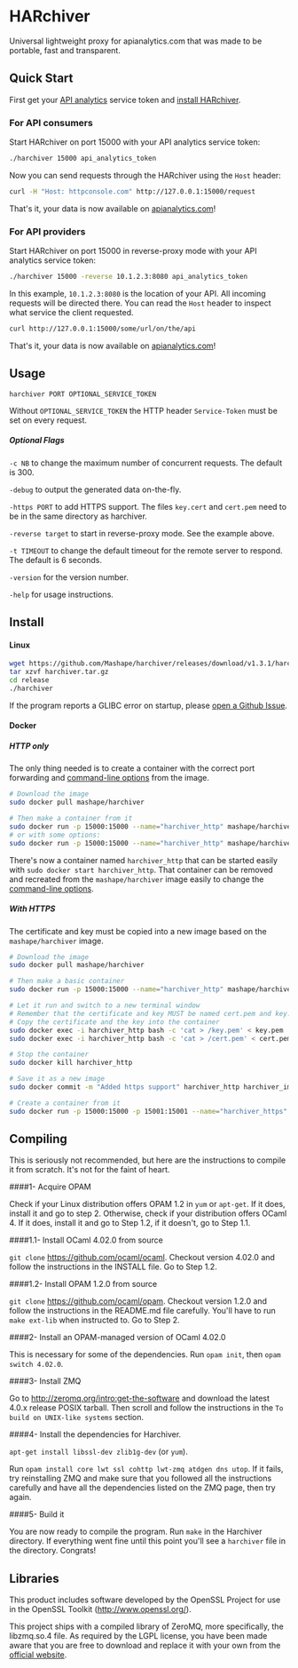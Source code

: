 HARchiver
===================

Universal lightweight proxy for apianalytics.com that was made to be portable, fast and transparent.

## Quick Start

First get your [API analytics](http://www.apianalytics.com) service token and [install HARchiver](#install).

### For API consumers

Start HARchiver on port 15000 with your API analytics service token:

```bash
./harchiver 15000 api_analytics_token
```

Now you can send requests through the HARchiver using the `Host` header:

```bash
curl -H "Host: httpconsole.com" http://127.0.0.1:15000/request
```

That's it, your data is now available on [apianalytics.com](http://www.apianalytics.com)!

### For API providers

Start HARchiver on port 15000 in reverse-proxy mode with your API analytics service token:

```bash
./harchiver 15000 -reverse 10.1.2.3:8080 api_analytics_token
```

In this example, `10.1.2.3:8080` is the location of your API. All incoming requests will be directed there. You can read the `Host` header to inspect what service the client requested.

```bash
curl http://127.0.0.1:15000/some/url/on/the/api
```

That's it, your data is now available on [apianalytics.com](http://www.apianalytics.com)!

## Usage

`harchiver PORT OPTIONAL_SERVICE_TOKEN`

Without `OPTIONAL_SERVICE_TOKEN` the HTTP header `Service-Token` must be set on every request.

##### Optional Flags

`-c NB` to change the maximum number of concurrent requests. The default is 300.

`-debug` to output the generated data on-the-fly.

`-https PORT` to add HTTPS support. The files `key.cert` and `cert.pem` need to be in the same directory as harchiver.

`-reverse target` to start in reverse-proxy mode. See the example above.

`-t TIMEOUT` to change the default timeout for the remote server to respond. The default is 6 seconds.

`-version` for the version number.

`-help` for usage instructions.

## Install

#### Linux

```bash
wget https://github.com/Mashape/harchiver/releases/download/v1.3.1/harchiver.tar.gz
tar xzvf harchiver.tar.gz
cd release
./harchiver
```

If the program reports a GLIBC error on startup, please [open a Github Issue](https://github.com/APIAnalytics/HARchiver/issues).

#### Docker

##### HTTP only

The only thing needed is to create a container with the correct port forwarding and [command-line options](#usage) from the image.

```bash
# Download the image
sudo docker pull mashape/harchiver

# Then make a container from it
sudo docker run -p 15000:15000 --name="harchiver_http" mashape/harchiver
# or with some options:
sudo docker run -p 15000:15000 --name="harchiver_http" mashape/harchiver /release/harchiver 15000 OPTIONAL_SERVICE_TOKEN
```

There's now a container named `harchiver_http` that can be started easily with `sudo docker start harchiver_http`. That container can be removed and recreated from the `mashape/harchiver` image easily to change the [command-line options](#usage).

##### With HTTPS

The certificate and key must be copied into a new image based on the `mashape/harchiver` image.

```bash
# Download the image
sudo docker pull mashape/harchiver

# Then make a basic container
sudo docker run -p 15000:15000 --name="harchiver_http" mashape/harchiver

# Let it run and switch to a new terminal window
# Remember that the certificate and key MUST be named cert.pem and key.pem
# Copy the certificate and the key into the container
sudo docker exec -i harchiver_http bash -c 'cat > /key.pem' < key.pem
sudo docker exec -i harchiver_http bash -c 'cat > /cert.pem' < cert.pem

# Stop the container
sudo docker kill harchiver_http

# Save it as a new image
sudo docker commit -m "Added https support" harchiver_http harchiver_image_https

# Create a container from it
sudo docker run -p 15000:15000 -p 15001:15001 --name="harchiver_https" harchiver_image_https /release/harchiver 15000 -https 15001 OPTIONAL_SERVICE_TOKEN
```

## Compiling

This is seriously not recommended, but here are the instructions to compile it from scratch. It's not for the faint of heart.

####1- Acquire OPAM

Check if your Linux distribution offers OPAM 1.2 in `yum` or `apt-get`. If it does, install it and go to step 2. Otherwise, check if your distribution offers OCaml 4. If it does, install it and go to Step 1.2, if it doesn't, go to Step 1.1.

####1.1- Install OCaml 4.02.0 from source

`git clone` https://github.com/ocaml/ocaml. Checkout version 4.02.0 and follow the instructions in the INSTALL file. Go to Step 1.2.

####1.2- Install OPAM 1.2.0 from source

`git clone` https://github.com/ocaml/opam. Checkout version 1.2.0 and follow the instructions in the README.md file carefully. You'll have to run `make ext-lib` when instructed to. Go to Step 2.

####2- Install an OPAM-managed version of OCaml 4.02.0

This is necessary for some of the dependencies. Run `opam init`, then `opam switch 4.02.0`.

####3- Install ZMQ

Go to http://zeromq.org/intro:get-the-software and download the latest 4.0.x release POSIX tarball. Then scroll and follow the instructions in the `To build on UNIX-like systems` section.

####4- Install the dependencies for Harchiver.

`apt-get install libssl-dev zlib1g-dev` (or `yum`).

Run `opam install core lwt ssl cohttp lwt-zmq atdgen dns utop`. If it fails, try reinstalling ZMQ and make sure that you followed all the instructions carefully and have all the dependencies listed on the ZMQ page, then try again.

####5- Build it

You are now ready to compile the program. Run `make` in the Harchiver directory. If everything went fine until this point you'll see a `harchiver` file in the directory. Congrats!

## Libraries

This product includes software developed by the OpenSSL Project for use in the OpenSSL Toolkit (http://www.openssl.org/).

This project ships with a compiled library of ZeroMQ, more specifically, the libzmq.so.4 file. As required by the LGPL license, you have been made aware that you are free to download and replace it with your own from the [official website](http://zeromq.org/intro:get-the-software).
